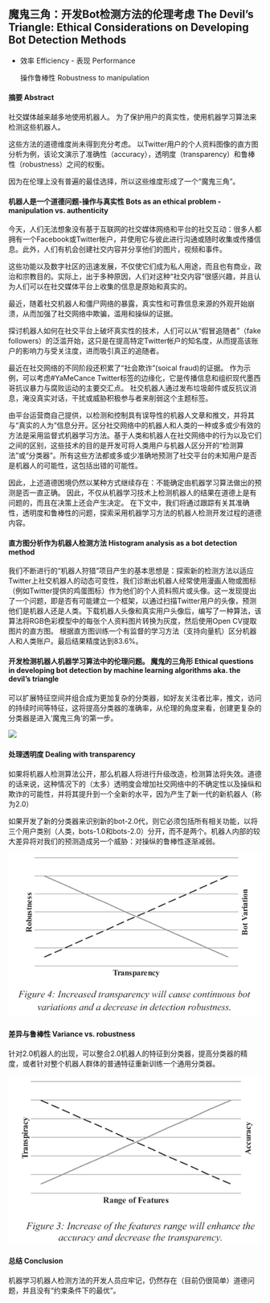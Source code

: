 ## 魔鬼三角：开发Bot检测方法的伦理考虑                                        The Devil’s Triangle: Ethical Considerations on Developing Bot Detection Methods

- 效率 Efficiency - 表现 Performance

  操作鲁棒性 Robustness to manipulation

#### 摘要 Abstract

社交媒体越来越多地使用机器人。 为了保护用户的真实性，使用机器学习算法来检测这些机器人。 

这些方法的道德维度尚未得到充分考虑。 以Twitter用户的个人资料图像的直方图分析为例，该论文演示了准确性（accuracy），透明度（transparency）和鲁棒性（robustness）之间的权衡。 

因为在伦理上没有普遍的最佳选择，所以这些维度形成了一个“魔鬼三角”。

#### 机器人是一个道德问题-操作与真实性 Bots as an ethical problem - manipulation vs. authenticity

今天，人们无法想象没有基于互联网的社交媒体网络和平台的社交互动：很多人都拥有一个Facebook或Twitter帐户，并使用它与彼此进行沟通或随时收集或传播信息。此外，人们有机会创建社交内容并分享他们的图片，视频和事件。

这些功能以及数字社区的迅速发展，不仅使它们成为私人用途，而且也有商业，政治和宗教目的。实际上，出于多种原因，人们对这种“社交内容”很感兴趣，并且认为人们可以在社交媒体平台上收集的信息是原始和真实的。

最近，随着社交机器人和僵尸网络的暴露，真实性和可靠信息来源的外观开始崩溃，从而加强了社交网络中欺骗，滥用和操纵的证据。

探讨机器人如何在社交平台上破坏真实性的技术，人们可以从“假冒追随者”（fake followers）的泛滥开始，这只是在提高特定Twitter帐户的知名度，从而提高该账户的影响力与受关注度，进而吸引真正的追随者。

最近在社交网络的不同阶段还积累了“社会欺诈”(soical fraud)的证据。 作为示例，可以考虑#YaMeCance Twitter标签的边缘化，它是传播信息和组织现代墨西哥抗议暴力与腐败运动的主要交汇点。 社交机器人通过发布垃圾邮件或反抗议消息，淹没真实对话，干扰或威胁积极参与者来削弱这个主题标签。

由平台运营商自己提供，以检测和控制具有误导性的机器人文章和推文，并将其与“真实的人为”信息分开。区分社交网络中的机器人和人类的一种或多或少有效的方法是采用监督式机器学习方法。基于人类和机器人在社交网络中的行为以及它们之间的区别，这些技术的目的是开发可将人类用户与机器人区分开的“检测算法”或“分类器”。所有这些方法都或多或少准确地预测了社交平台的未知用户是否是机器人的可能性，这包括出错的可能性。

因此，上述道德困境仍然以某种方式继续存在：不能确定由机器学习算法做出的预测是否一直正确。 因此，不仅从机器学习技术上检测机器人的结果在道德上是有问题的，而且在决策上还会产生决定。 在下文中，我们将通过跟踪有关其准确性，透明度和鲁棒性的问题，探索采用机器学习方法的机器人检测开发过程的道德内容。

#### 直方图分析作为机器人检测方法 Histogram analysis as a bot detection method

我们不断进行的“机器人狩猎”项目产生的基本思想是：探索新的检测方法以适应Twitter上社交机器人的动态可变性，我们诊断出机器人经常使用漫画人物或图标（例如Twitter提供的鸡蛋图标）作为他们的个人资料照片或头像。这一发现提出了一个问题，即是否有可能建立一个框架，以通过扫描Twitter用户的头像，预测他们是机器人还是人类。下载机器人头像和真实用户头像后，编写了一种算法，该算法将RGB色彩模型中的每张个人资料图片转换为灰度，然后使用Open CV提取图片的直方图。 根据直方图训练一个有监督的学习方法（支持向量机）区分机器人和人类账户。最后结果精度达到83.6%。

#### 开发检测机器人机器学习算法中的伦理问题。 魔鬼的三角形 Ethical questions in developing bot detection by machine learning algorithms aka. the devil’s triangle

可以扩展特征空间并组合成为更加复杂的分类器，如好友关注者比率，推文，访问的持续时间等特征，这将提高分类器的准确率，从伦理的角度来看，创建更复杂的分类器是进入‘魔鬼三角’的第一步。

![](https://github.com/23LuZ/the-Evaluation-of-ChitChat-System/blob/master/pics/The%20devil%E2%80%99s%20triangle.PNG?raw=true)

#### 处理透明度  Dealing with transparency

如果将机器人检测算法公开，那么机器人将进行升级改造，检测算法将失效。道德的话来说，这种情况下的（太多）透明度会增加社交网络中的不确定性以及操纵和欺诈的可能性，并将其提升到一个全新的水平，因为产生了新一代的新机器人（称为2.0）

如果开发了新的分类器来识别新的bot-2.0代，则它必须包括所有相关功能，以将三个用户类别（人类，bots-1.0和bots-2.0）分开，而不是两个。机器人内部的较大差异将对我们的预测造成另一个威胁：对操纵的鲁棒性逐渐减弱。

![](https://github.com/23LuZ/the-Evaluation-of-ChitChat-System/blob/master/pics/Increased%20transparency%20will%20cause%20continuous%20bot%20variations%20and%20a%20decrease%20in%20detection%20robustness.PNG?raw=true)

#### 差异与鲁棒性 Variance vs. robustness 

针对2.0机器人的出现，可以整合2.0机器人的特征到分类器，提高分类器的精度，或者针对整个机器人群体的普通特征重新训练一个通用分类器。

![](https://github.com/23LuZ/the-Evaluation-of-ChitChat-System/blob/master/pics/Increase%20of%20the%20features%20range%20will%20enhance%20the%20accuracy%20and%20decrease%20the%20transparency.PNG?raw=true)

#### 总结 Conclusion

机器学习机器人检测方法的开发人员应牢记，仍然存在（目前仍很简单）道德问题，并且没有“约束条件下的最优”。





